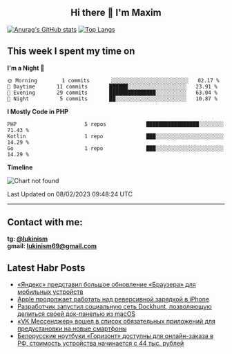 ## <div style="text-align: center;"> Hi there 👋 I'm Maxim</div>

[![Anurag's GitHub stats](https://github-readme-stats.vercel.app/api?username=lukinism)](https://github.com/anuraghazra/github-readme-stats) [![Top Langs](https://github-readme-stats.vercel.app/api/top-langs/?username=lukinism)](https://github.com/anuraghazra/github-readme-stats)

## This week I spent my time on
<!--START_SECTION:waka-->
**I'm a Night 🦉** 

```text
🌞 Morning        1 commits       ░░░░░░░░░░░░░░░░░░░░░░░░░   02.17 % 
🌆 Daytime       11 commits       ██████░░░░░░░░░░░░░░░░░░░   23.91 % 
🌃 Evening       29 commits       ███████████████░░░░░░░░░░   63.04 % 
🌙 Night          5 commits       ██░░░░░░░░░░░░░░░░░░░░░░░   10.87 % 

```


**I Mostly Code in PHP** 

```text
PHP                      5 repos             █████████████████░░░░░░░░   71.43 % 
Kotlin                   1 repo              ███░░░░░░░░░░░░░░░░░░░░░░   14.29 % 
Go                       1 repo              ███░░░░░░░░░░░░░░░░░░░░░░   14.29 % 

```


**Timeline**

![Chart not found](https://raw.githubusercontent.com/lukinism/lukinism/main/charts/bar_graph.png) 


 Last Updated on 08/02/2023 09:48:24 UTC
<!--END_SECTION:waka-->
___
## Contact with me:
**tg: [@lukinism](https://t.me/lukinism)  
gmail: lukinism69@gmail.com**

## Latest Habr Posts
<!-- BLOG-POST-LIST:START -->
- [«Яндекс» представил большое обновление «Браузера» для мобильных устройств](https://habr.com/ru/post/715502/)
- [Apple продолжает работать над реверсивной зарядкой в iPhone](https://habr.com/ru/post/715418/)
- [Разработчик запустил социальную сеть Dockhunt, позволяющую делиться своей док-панелью из macOS](https://habr.com/ru/post/715396/)
- [«VK Мессенджер» вошел в список обязательных приложений для предустановки на новые смартфоны](https://habr.com/ru/post/715372/)
- [Белорусские ноутбуки «Горизонт» доступны для онлайн-заказа в РФ, стоимость устройства начинается с 44 тыс. рублей](https://habr.com/ru/post/715360/)
<!-- BLOG-POST-LIST:END -->
